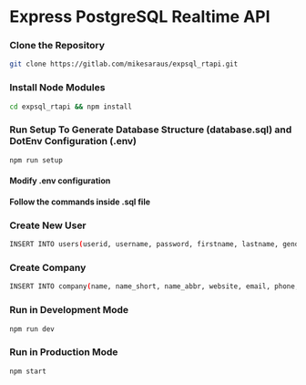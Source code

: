 # Express PostgreSQL Realtime API

### Clone the Repository

```bash
git clone https://gitlab.com/mikesaraus/expsql_rtapi.git
```

### Install Node Modules

```bash
cd expsql_rtapi && npm install
```

### Run Setup To Generate Database Structure (database.sql) and DotEnv Configuration (.env)

```bash
npm run setup
```

#### Modify .env configuration

#### Follow the commands inside .sql file

### Create New User

```bash
INSERT INTO users(userid, username, password, firstname, lastname, gender, uemail, position, branch_location) VALUES(10001, 'mike', 'cGFzc3dvcmQ=', 'Mike', 'Smith', 'male', 'mizkie98@gmail.com', 'Super Admin', 'Davao');
```

### Create Company

```bash
INSERT INTO company(name, name_short, name_abbr, website, email, phone, address_1, address_2, tin, color_primary, convenience_fee) VALUES('Trans Pilipinas Power & Automation Inc.', 'Trans Pilipinas', 'TPPA', 'https://tppainc.com', 'sales.support@tppainc.com', '(082) 233-4688', 'Building 1, Quimpo Compound', 'Jail Road Maa, Davao City', '0', '#22a6ee', 2);
```

### Run in Development Mode

```bash
npm run dev
```

### Run in Production Mode

```bash
npm start
```
